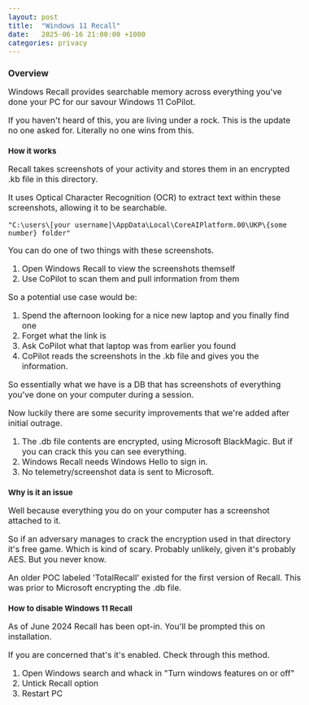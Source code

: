 ```yaml
---
layout: post
title:  "Windows 11 Recall"
date:   2025-06-16 21:00:00 +1000
categories: privacy
---
```


<style>
  body { font-size: 16px; }
  body {font-family: 'Inter', sans-serif}
  h1 { font-size: 19px !important; }
  h2 { font-size: 17px !important; }
  h3 { font-size: 15px !important; }
</style>

## Overview

Windows Recall provides searchable memory across everything you've done your PC for our savour Windows 11 CoPilot. 

If you haven't heard of this, you are living under a rock. This is the update no one asked for. Literally no one wins from this.

### How it works

Recall takes screenshots of your activity and stores them in an encrypted .kb file in this directory. 

It uses Optical Character Recognition (OCR) to extract text within these screenshots, allowing it to be searchable. 

```"C:\users\[your username]\AppData\Local\CoreAIPlatform.00\UKP\{some number} folder"```

You can do one of two things with these screenshots.

1. Open Windows Recall to view the screenshots themself
2. Use CoPilot to scan them and pull information from them

So a potential use case would be:
1. Spend the afternoon looking for a nice new laptop and you finally find one
2. Forget what the link is
3. Ask CoPilot what that laptop was from earlier you found
4. CoPilot reads the screenshots in the .kb file and gives you the information.

So essentially what we have is a DB that has screenshots of everything you've done on your computer during a session.

Now luckily there are some security improvements that we're added after initial outrage. 

1. The .db file contents are encrypted, using Microsoft BlackMagic. But if you can crack this you can see everything. 
2. Windows Recall needs Windows Hello to sign in.
3. No telemetry/screenshot data is sent to Microsoft.

### Why is it an issue

Well because everything you do on your computer has a screenshot attached to it.

So if an adversary manages to crack the encryption used in that directory it's free game. Which is kind of scary. Probably unlikely, given it's probably AES. But you never know.

An older POC labeled 'TotalRecall' existed for the first version of Recall. This was prior to Microsoft encrypting the .db file.

### How to disable Windows 11 Recall

As of June 2024 Recall has been opt-in. You'll be prompted this on installation.

If you are concerned that's it's enabled. Check through this method.

1. Open Windows search and whack in "Turn windows features on or off"
2. Untick Recall option
3. Restart PC